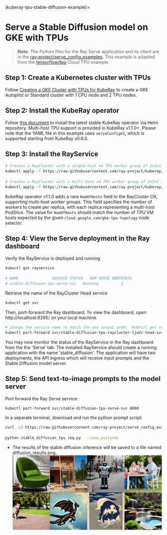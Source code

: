 (kuberay-tpu-stable-diffusion-example)=

# Serve a Stable Diffusion model on GKE with TPUs

> **Note:** The Python files for the Ray Serve application and its client are in the [ray-project/serve_config_examples](https://github.com/ray-project/serve_config_examples). This example is adapted from the [tensorflow/tpu](https://github.com/tensorflow/tpu/tree/master/tools/ray_tpu/src/serve) Cloud TPU example.

## Step 1: Create a Kubernetes cluster with TPUs

Follow [Creating a GKE Cluster with TPUs for KubeRay](kuberay-gke-tpu-cluster-setup) to create a GKE Autopilot or Standard cluster with 1 CPU node and 2 TPU nodes.

## Step 2: Install the KubeRay operator

Follow [this document](kuberay-operator-deploy) to install the latest stable KubeRay operator via Helm repository. Multi-host TPU support is provided in KubeRay v1.1.0+. Please note that the YAML file in this example uses `serveConfigV2`, which is supported starting from KubeRay v0.6.0.

## Step 3: Install the RayService

```sh
# Creates a RayCluster with a single-host v4 TPU worker group of 2x2x1 topology
kubectl apply -f https://raw.githubusercontent.com/ray-project/kuberay/v1.1.1/ray-operator/config/samples/ray-service.tpu-single-host.yaml

# Creates a RayCluster with a multi-host v4 TPU worker group of 2x2x2 topology
kubectl apply -f https://raw.githubusercontent.com/ray-project/kuberay/v1.1.1/ray-operator/config/samples/ray-service.tpu-multi-host.yaml
```

KubeRay operator v1.1.0 adds a new `NumOfHosts` field to the RayCluster CR, supporting multi-host worker groups. This field specifies the number of workers to create per replica, with each replica representing a multi-host PodSlice. The value for `NumOfHosts` should match the number of TPU VM hosts expected by the given `cloud.google.com/gke-tpu-topology` node selector.

## Step 4: View the Serve deployment in the Ray dashboard

Verify the RayService is deployed and running

```sh
kubectl get rayservice

# NAME               SERVICE STATUS   NUM SERVE ENDPOINTS
# stable-diffusion-tpu-serve-svc   Running          2
```

Retrieve the name of the RayCluster Head service

```sh
kubectl get svc
```

Then, port-forward the Ray dashboard. To view the dashboard, open http://localhost:8265/ on your local machine.

```sh
# change the service name to match the one output under `kubectl get svc`
kubectl port-forward svc/stable-diffusion-tpu-raycluster-ljw2r-head-svc 8265:8265 &
```

You may now monitor the status of the RayService in the Ray dashboard from the the 'Serve' tab. The installed RayService
should create a running application with the name 'stable_diffusion'. The application will have two deployments, the
API ingress which will receive input prompts and the Stable Diffusion model server.


## Step 5: Send text-to-image prompts to the model server

Port forward the Ray Serve service:
```sh
kubectl port-forward svc/stable-diffusion-tpu-serve-svc 8000
```

In a separate terminal, download and run the python prompt script:

```sh
curl -LO https://raw.githubusercontent.com/ray-project/serve_config_examples/master/stable_diffusion/stable_diffusion_tpu_req.py

python stable_diffusion_tpu_req.py  --save_pictures
```

* The results of the stable diffusion inference will be saved to a file named diffusion_results.png.
![diffusion_results](../images/diffusion_results.png)
